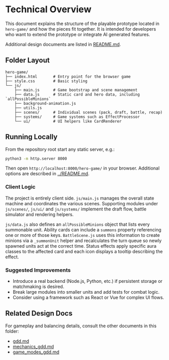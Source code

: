 # Technical Overview

This document explains the structure of the playable prototype located in `hero-game/` and how the pieces fit together. It is intended for developers who want to extend the prototype or integrate AI generated features.

Additional design documents are listed in [README.md](README.md).

## Folder Layout

```
hero-game/
├── index.html       # Entry point for the browser game
├── style.css        # Basic styling
└── js/
    ├── main.js      # Game bootstrap and scene management
    ├── data.js      # Static card and hero data, including `allPossibleMinions`
    ├── background-animation.js
    ├── utils.js
    ├── scenes/      # Individual scenes (pack, draft, battle, recap)
    ├── systems/     # Game systems such as EffectProcessor
    └── ui/          # UI helpers like CardRenderer
```

## Running Locally

From the repository root start any static server, e.g.:

```bash
python3 -m http.server 8000
```

Then open `http://localhost:8000/hero-game/` in your browser. Additional options are described in [../README.md](../README.md).

### Client Logic

The project is entirely client side. `js/main.js` manages the overall state machine and coordinates the various scenes. Supporting modules under `js/scenes/`, `js/ui/` and `js/systems/` implement the draft flow, battle simulator and rendering helpers.

`js/data.js` also defines an `allPossibleMinions` object that lists every summonable unit. Ability cards can include a `summons` property referencing one or more of those keys. `BattleScene.js` uses this information to create minions via a `_summonUnit` helper and recalculates the turn queue so newly spawned units act at the correct time. Status effects apply specific aura classes to the affected card and each icon displays a tooltip describing the effect.

### Suggested Improvements

- Introduce a real backend (Node.js, Python, etc.) if persistent storage or matchmaking is desired.
- Break large modules into smaller units and add tests for combat logic.
- Consider using a framework such as React or Vue for complex UI flows.

## Related Design Docs

For gameplay and balancing details, consult the other documents in this folder:

- [gdd.md](gdd.md)
- [mechanics_gdd.md](mechanics_gdd.md)
- [game_modes_gdd.md](game_modes_gdd.md)

